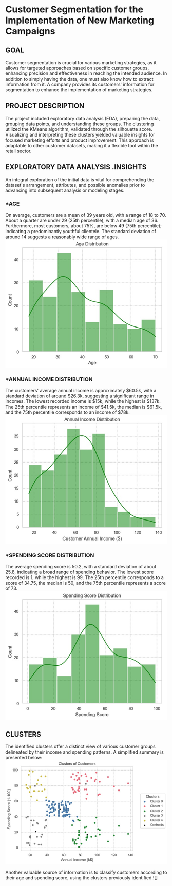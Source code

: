 # Customer Segmentation for the Implementation of New Marketing Campaigns

## GOAL

Customer segmentation is crucial for various marketing strategies, as it allows for targeted approaches based on specific customer groups, enhancing precision and effectiveness in reaching the intended audience. 
In addition to simply having the data, one must also know how to extract information from it. A company provides its customers' information for segmentation to enhance the implementation of marketing strategies.

## PROJECT DESCRIPTION

The project included exploratory data analysis (EDA), preparing the data, grouping data points, and understanding these groups. The clustering utilized the KMeans algorithm, validated through the silhouette score. Visualizing and interpreting these clusters yielded valuable insights for focused marketing efforts and product improvement. This approach is adaptable to other customer datasets, making it a flexible tool within the retail sector.

## EXPLORATORY DATA ANALYSIS .INSIGHTS 

An integral exploration of the initial data is vital for comprehending the dataset's arrangement, attributes, and possible anomalies prior to advancing into subsequent analysis or modeling stages. 

### *AGE 
On average, customers are a mean of 39 years old, with a range of 18 to 70. About a quarter are under 29 (25th percentile), with a median age of 36. Furthermore, most customers, about 75%, are below 49 (75th percentile); indicating a predominantly youthful clientele. The standard deviation of around 14 suggests a reasonably wide range of ages. ![](https://github.com/Bautistao2/Mall-Customers-Segmentation/blob/main/images/Age.jpg)

### *ANNUAL INCOME DISTRIBUTION
 The customers' average annual income is approximately $60.5k, with a standard deviation of around $26.3k, suggesting a significant range in incomes. The lowest recorded income is $15k, while the highest is $137k. The 25th percentile represents an income of $41.5k, the median is $61.5k, and the 75th percentile corresponds to an income of $78k.![](https://github.com/Bautistao2/Mall-Customers-Segmentation/blob/main/images/Annual%20Income.jpg)

### *SPENDING SCORE DISTRIBUTION
 The average spending score is 50.2, with a standard deviation of about 25.8, indicating a broad range of spending behavior. The lowest score recorded is 1, while the highest is 99. The 25th percentile corresponds to a score of 34.75, the median is 50, and the 75th percentile represents a score of 73.![](https://github.com/Bautistao2/Mall-Customers-Segmentation/blob/main/images/Spending%20Score.jpg)


## CLUSTERS 

The identified clusters offer a distinct view of various customer groups delineated by their income and spending patterns. A simplified summary is presented below:![](https://github.com/Bautistao2/Mall-Customers-Segmentation/blob/main/images/clusters.jpg)



Another valuable source of information is to classify customers according to their age and spending score, using the clusters previously identified.![]